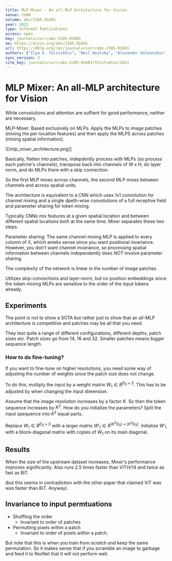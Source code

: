 ```yaml
---
title: MLP-Mixer - An all-MLP Architecture for Vision.
venue: CoRR
volume: abs/2105.01601
year: 2021
type: Informal Publications
access: open
key: journals/corr/abs-2105-01601
ee: https://arxiv.org/abs/2105.01601
url: https://dblp.org/rec/journals/corr/abs-2105-01601
authors: ["Ilya O. Tolstikhin", "Neil Houlsby", "Alexander Kolesnikov", "Lucas Beyer", "Xiaohua Zhai", "Thomas Unterthiner", "Jessica Yung", "Andreas Steiner", "Daniel Keysers", "Jakob Uszkoreit", "Mario Lucic", "Alexey Dosovitskiy"]
sync_version: 3
cite_key: journals/corr/abs-2105-01601/Tolstikhin/2021
---
```


# MLP Mixer: An all-MLP architecture for Vision

While convolutions and attention are suffient for good performance, neither are necessary.

MLP-Mixer: Based exclusively on MLPs. Apply the MLPs to image patches (mixing the per-location features) and then apply the MLPS across patches (mixing spatial information).

![[mlp_mixer_architecture.png]]

Basically, flatten into patches, indepdently process with MLPs (so process each patche's channels), transpose back into channels of W x H, do layer norm, and do MLPs there with a skip connection.

So the first MLP mixes across channels, the second MLP mixes between channels and across spatial units.

The architecture is equivalent to a CNN which uses 1x1 convolution for channel mixing and a single dpeth-wise convolutions of a full receptive field and parameter sharing for token mixing.

Typically CNNs mix features at a given spatial location and between different spatial locations both at the same time. Mixer separates these two steps.

Parameter sharing: The same channel-mixing MLP is applied to every column of X, which ameks sense since you want positional invariance. However, you don't want channel invariance, so processing spatial information between channels independently does *NOT* involve parameter sharing.

The complexity of the network is linear in the number of image patches.

Utilizes skip-connections and layer-norm, but no position embeddings since the token-mixing MLPs are sensitive to the order of the input tokens already.

## Experiments

The point is not to show a SOTA but rather just to show that an all-MLP architecture is competitive and patches may be all that you need.

They test quite a range of different configurations, different depths, patch sizes etc. Patch sizes go from 14, 16 and 32.  Smaller patches means bigger sequence length.

### How to do fine-tuning?

If you want to fine-tune on higher resolutions, you need some way of adjusting the number of weights since the patch size does not change.

To do this, multiply the input by a weight matrix $W_1 \in R^{D_S \times S}$. This has to be adjusted by when changing the input dimension.

Assume that the image resolution increases by a factor $K$. So then the token sequence increases by $K^2$. How do you initialize the parameters? Split the input spequence into $K^2$ equal parts.

Replace $W_1 \in R^{D_S \times S}$ with a larger matrix $W'_1 \in R^{(K^2D_S) \times (K^2D_S)}$. Initialize $W'_1$ with a block-diagonal matrix with copies of $W_1$ on its main diagonal.

## Results

When the size of the upstream dataset increases, Mixer's performance improves significantly. Also runs 2.5 times faster than ViTH/14 and twice as fast as BiT.

 (but this seems in contradiction with the other paper that claimed ViT was was faster than BiT. Anyway).

 ## Invariance to input permtuations

  - Shuffling the order
	  - Invariant to order of patches
  - Permutting pixels within a patch
	  - Invariant to order of pixels within a patch.


But note that this is when you train from scratch and keep the same permutation. So it makes sense that if you scramble an image to garbage and feed it to ResNet that it will not perform well.